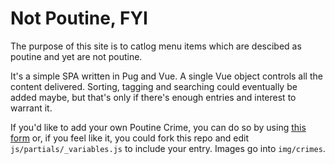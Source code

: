 # Not Poutine, FYI

The purpose of this site is to catlog menu items which are descibed as poutine and yet are not poutine.

It's a simple SPA written in Pug and Vue. A single Vue object controls all the content delivered. Sorting, tagging and searching could eventually be added maybe, but that's only if there's enough entries and interest to warrant it.

If you'd like to add your own Poutine Crime, you can do so by using [this form](https://forms.gle/1zV1dYj7vh8t81wT9) or, if you feel like it, you could fork this repo and edit `js/partials/_variables.js` to include your entry. Images go into `img/crimes`.